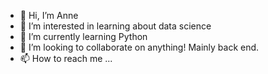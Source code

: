- 👋 Hi, I’m Anne
- 👀 I’m interested in learning about data science
- 🌱 I’m currently learning Python
- 💞️ I’m looking to collaborate on anything! Mainly back end.
- 📫 How to reach me ...

<!---
ATaylor45/ATaylor45 is a ✨ special ✨ repository because its `README.md` (this file) appears on your GitHub profile.
You can click the Preview link to take a look at your changes.
--->
